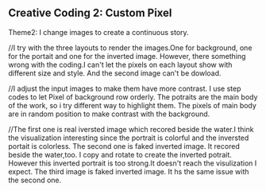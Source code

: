 ## Creative Coding 2: Custom Pixel

Theme2:
I change images to create a continuous story.


//I try with the three layouts to render the images.One for background, one for the portait and one for the inverted image. However, there something wrong with the coding.I can't let the pixels on each layout show with different size and style. And the second image can't be dowload.


//I adjust the input images to make them have more contrast. 
I use step codes to let Pixel of background row orderly. The potraits are the main body of the work, so i try different way to highlight them. The pixels of main body are in random position to make contrast with the background.

//The first one is real iversted image which recored beside the water.I think the visualization interesting since the portrait is colorful and the inversted portait is colorless.
The second one is faked inverted image. It recored beside the water,too. I copy and rotate to create the inverted potrait. However this inverted portrait is too strong.It doesn't reach the visulization I expect.
The third image is faked inverted image. It hs the same issue with the second one.


